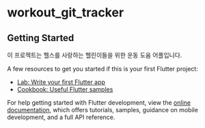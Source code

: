 # workout_git_tracker



## Getting Started

이 프로젝트는 헬스를 사랑하는 헬린이들을 위한 운동 도움 어플입니다.

A few resources to get you started if this is your first Flutter project:

- [Lab: Write your first Flutter app](https://docs.flutter.dev/get-started/codelab)
- [Cookbook: Useful Flutter samples](https://docs.flutter.dev/cookbook)

For help getting started with Flutter development, view the
[online documentation](https://docs.flutter.dev/), which offers tutorials,
samples, guidance on mobile development, and a full API reference.
